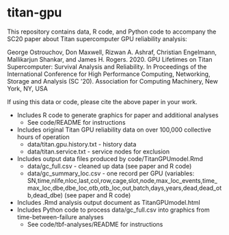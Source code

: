 # titan-gpu

This repository contains data, R code, and Python code to accompany the SC20 paper about Titan supercomputer GPU reliability analysis:

George Ostrouchov, Don Maxwell, Rizwan A. Ashraf, Christian Engelmann, Mallikarjun Shankar, and James H. Rogers. 2020. GPU Lifetimes on Titan Supercomputer: Survival Analysis and Reliability. In Proceedings of the International Conference for High Performance Computing, Networking, Storage and Analysis (SC '20). Association for Computing Machinery, New York, NY, USA

If using this data or code, please cite the above paper in your work.

- Includes R code to generate graphics for paper and additional analyses
  - See code/README for instructions
- Includes original Titan GPU reliability data on over 100,000 collective hours of operation
  - data/titan.gpu.history.txt - history data
  - data/titan.service.txt - service nodes for exclusion
- Includes output data files produced by code/TitanGPUmodel.Rmd
  - data/gc_full.csv - cleaned up data (see paper and R code)
  - data/gc_summary_loc.csv - one record per GPU (variables: SN,time,nlife,nloc,last,col,row,cage,slot,node,max_loc_events,time_max_loc,dbe,dbe_loc,otb,otb_loc,out,batch,days,years,dead,dead_otb,dead_dbe) (see paper and R code)
- Includes .Rmd analysis output document as TitanGPUmodel.html
- Includes Python code to process data/gc_full.csv into graphics from time-between-failure analyses
  - See code/tbf-analyses/README for instructions